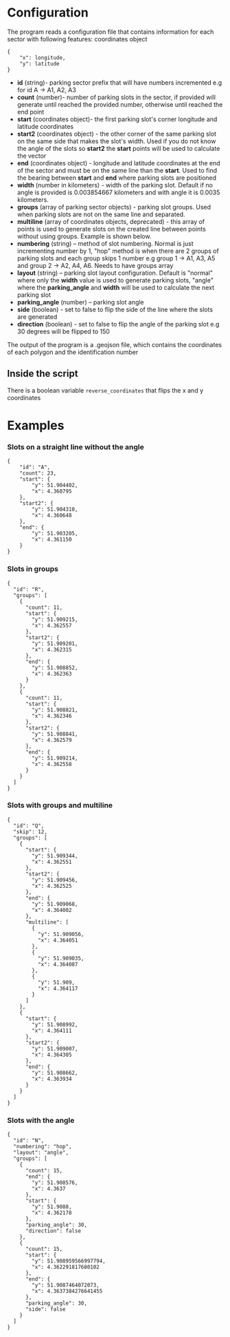 
# Configuration
The program reads a configuration file that contains information for each sector with following
features:
coordinates object

    {
	    "x": longitude,
	    "y": latitude
    }

 - **id** (string)- parking sector prefix that will have numbers incremented e.g for id A -> A1, A2, A3
 - **count** (number)- number of parking slots in the sector, if provided will generate until reached the provided number, otherwise until reached the end point
 - **start** (coordinates object)- the first parking slot's corner longitude and latitude coordinates 
 - **start2** (coordinates object) - the other corner of the same parking slot on the same side that makes the slot's width. Used if you do not know the angle of the slots so **start2** the **start** points will be used to calculate the vector
 - **end** (coordinates object) - longitude and latitude coordinates at the end of the sector and must be on the same line than the **start**. Used to find the bearing between **start** and **end** where parking slots are positioned 
 - **width** (number in kilometers) - width of the parking slot. Default if no angle is provided is 0.003854667 kilometers and with angle it is 0.0035 kilometers.  
 - **groups** (array of parking sector objects) - parking slot groups. Used when parking slots are not on the same line and separated.
 - **multiline** (array of coordinates objects, deprecated) - this array of points is used to generate slots on the created line between points without using groups. Example is shown below.
 - **numbering** (string) – method of slot numbering. Normal is just incrementing number by 1, "hop" method is when there are 2 groups of parking slots and each group skips 1 number e.g group 1 -> A1, A3, A5 and group 2 -> A2, A4, A6. Needs to have groups array
 - **layout** (string) – parking slot layout configuration. Default is "normal" where only the **width** value is used to generate parking slots, "angle" where the **parking_angle** and **width** will be used to calculate the next parking slot
 - **parking_angle** (number) – parking slot angle
 - **side** (boolean) - set to false to flip the side of the line where the slots are generated
 - **direction** (boolean) - set to false to flip the angle of the parking slot e.g 30 degrees will be flipped to 150

The output of the program is a .geojson file, which contains the coordinates of each polygon and
the identification number

## Inside the script
There is a boolean variable ``` reverse_coordinates ``` that flips the x and y coordinates

# Examples
### Slots on a straight line without the angle

```
{
	"id": "A",
	"count": 23,
	"start": {
		"y": 51.904402,
		"x": 4.360795
	},
	"start2": {
		"y": 51.904310,
		"x": 4.360648
	},
	"end": {
		"y": 51.903205,
		"x": 4.361150
	}
}
```

### Slots in groups

```
{
  "id": "R",
  "groups": [
    {
      "count": 11,
      "start": {
        "y": 51.909215,
        "x": 4.362557
      },
      "start2": {
        "y": 51.909201,
        "x": 4.362315
      },
      "end": {
        "y": 51.908852,
        "x": 4.362363
      }
    },
    {
      "count": 11,
      "start": {
        "y": 51.908821,
        "x": 4.362346
      },
      "start2": {
        "y": 51.908841,
        "x": 4.362579
      },
      "end": {
        "y": 51.909214,
        "x": 4.362558
      }
    }
  ]
}
```

### Slots with groups and multiline 
```
{
  "id": "Q",
  "skip": 12,
  "groups": [
    {
      "start": {
        "y": 51.909344,
        "x": 4.362551
      },
      "start2": {
        "y": 51.909456,
        "x": 4.362525
      },
      "end": {
        "y": 51.909068,
        "x": 4.364002
      },
      "multiline": [
        {
          "y": 51.909056,
          "x": 4.364051
        },
        {
          "y": 51.909035,
          "x": 4.364087
        },
        {
          "y": 51.909,
          "x": 4.364117
        }
      ]
    },
    {
      "start": {
        "y": 51.908992,
        "x": 4.364111
      },
      "start2": {
        "y": 51.909007,
        "x": 4.364305
      },
      "end": {
        "y": 51.908662,
        "x": 4.363934
      }
    }
  ]
}
```

### Slots with the angle
```
{
  "id": "N",
  "numbering": "hop",
  "layout": "angle",
  "groups": [
    {
      "count": 15,
      "end": {
        "y": 51.908576,
        "x": 4.3637
      },
      "start": {
        "y": 51.9088,
        "x": 4.362178
      },
      "parking_angle": 30,
      "direction": false
    },
    {
      "count": 15,
      "start": {
        "y": 51.908959566997794,
        "x": 4.362291817680102
      },
      "end": {
        "y": 51.9087464072073,
        "x": 4.3637384276641455
      },
      "parking_angle": 30,
      "side": false
    }
  ]
}
```
